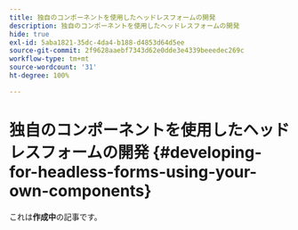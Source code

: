 ```yaml
---
title: 独自のコンポーネントを使用したヘッドレスフォームの開発
description: 独自のコンポーネントを使用したヘッドレスフォームの開発
hide: true
exl-id: 5aba1821-35dc-4da4-b188-d4853d64d5ee
source-git-commit: 2f9628aaebf7343d62e0dde3e4339beeedec269c
workflow-type: tm+mt
source-wordcount: '31'
ht-degree: 100%

---
```


# 独自のコンポーネントを使用したヘッドレスフォームの開発 {#developing-for-headless-forms-using-your-own-components}

<span class="preview">これは&#x200B;**作成中**&#x200B;の記事です。</span>
